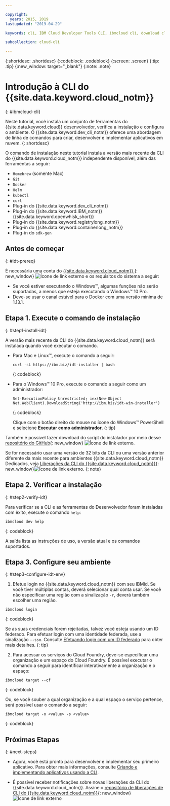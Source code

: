 ```yaml
---

copyright:
  years: 2015, 2019
lastupdated: "2019-04-29"

keywords: cli, IBM Cloud Developer Tools CLI, ibmcloud cli, download cli, ibmcloud dev, cloud cli, dev plugin, dev plug-in, cloud command line, developer tools, dev tools, install cloud cli, getting started cli

subcollection: cloud-cli

---
```


{:shortdesc: .shortdesc}
{:codeblock: .codeblock}
{:screen: .screen}
{:tip: .tip}
{:new_window: target="_blank"}
{:note: .note}

# Introdução à CLI do {{site.data.keyword.cloud_notm}}
{: #ibmcloud-cli}

Neste tutorial, você instala um conjunto de ferramentas do {{site.data.keyword.cloud}} desenvolvedor, verifica a instalação e configura o ambiente. O {{site.data.keyword.dev_cli_notm}} oferece uma abordagem de linha de comandos para criar, desenvolver e implementar aplicativos em nuvem.
{: shortdesc}

O comando de instalação neste tutorial instala a versão mais recente da CLI do {{site.data.keyword.cloud_notm}} independente disponível, além das ferramentas a seguir:

* `Homebrew` (somente Mac)
* `Git`
* `Docker`
* `Helm`
* `kubectl`
* `curl`
* Plug-in do {{site.data.keyword.dev_cli_notm}}
* Plug-in do {{site.data.keyword.IBM_notm}} {{site.data.keyword.openwhisk_short}}
* Plug-in do {{site.data.keyword.registrylong_notm}}
* Plug-in do {{site.data.keyword.containerlong_notm}}
* Plug-in do `sdk-gen`

## Antes de começar
{: #idt-prereq}

É necessária uma conta do [{{site.data.keyword.cloud_notm}} ](https://cloud.ibm.com/){: new_window} ![Ícone de link externo](../icons/launch-glyph.svg "Ícone de link externo") e os requisitos do sistema a seguir:

* Se você estiver executando o Windows&trade;, algumas funções não serão suportadas, a
menos que esteja executando o Windows&trade; 10 Pro.
* Deve-se usar o canal estável para o Docker com uma versão mínima de 1.13.1.

## Etapa 1. Execute o comando de instalação
{: #step1-install-idt}

A versão mais recente da CLI do {{site.data.keyword.cloud_notm}} será instalada quando
você executar o comando.

* Para Mac e Linux&trade;, execute o comando a seguir:
  ```
  curl -sL https://ibm.biz/idt-installer | bash
  ```
  {: codeblock}

* Para o Windows&trade; 10 Pro, execute o comando a seguir como um administrador:
  ```
  Set-ExecutionPolicy Unrestricted; iex(New-Object Net.WebClient).DownloadString('http://ibm.biz/idt-win-installer')
  ```
  {: codeblock}

  Clique com o botão direito do mouse no ícone do Windows&trade; PowerShell e selecione **Executar como administrador**.
  {: tip}

Também é possível fazer download do script do instalador por meio desse [repositório do GitHub](https://github.com/IBM-Cloud/ibm-cloud-developer-tools){: new_window} ![Ícone de link externo](../icons/launch-glyph.svg "Ícone de link externo").

Se for necessário usar uma versão de 32 bits da CLI ou uma versão anterior diferente da
mais recente para ambientes {{site.data.keyword.cloud_notm}} Dedicados, veja [Liberações da CLI do {{site.data.keyword.cloud_notm}}](https://github.com/IBM-Cloud/ibm-cloud-cli-release/releases/){: new_window}![Ícone de link externo](../icons/launch-glyph.svg "Ícone de link externo").
{: note}

## Etapa 2. Verificar a instalação
{: #step2-verify-idt}

Para verificar se a CLI e as ferramentas do Desenvolvedor foram instaladas com êxito, execute o comando `help`:
```
ibmcloud dev help
```
{: codeblock}

A saída lista as instruções de uso, a versão atual e os comandos suportados.

## Etapa 3. Configure seu ambiente
{: #step3-configure-idt-env}

1. Efetue login no {{site.data.keyword.cloud_notm}} com seu IBMid. Se você tiver múltiplas contas, deverá selecionar qual conta usar. Se você não especificar uma região com a sinalização `-r`, deverá também escolher uma região.
  ```
  ibmcloud login
  ```
  {: codeblock}
  
  Se as suas credenciais forem rejeitadas, talvez você esteja usando um ID federado. Para efetuar login com uma identidade federada, use a sinalização `--sso`. Consulte
[Efetuando login com um ID federado](/docs/iam/federated_id?topic=iam-federated_id#federated_id) para obter mais detalhes.
  {: tip}

2. Para acessar os serviços do Cloud Foundry, deve-se especificar uma organização e um espaço do Cloud Foundry. É possível executar o comando a seguir para identificar interativamente a organização e o espaço:
  ```
  ibmcloud target --cf
  ```
  {: codeblock}

  Ou, se você souber a qual organização e a qual espaço o serviço pertence, será possível usar o comando a seguir:
  ```
  ibmcloud target -o <value> -s <value>
  ```
  {: codeblock}

## Próximas Etapas
{: #next-steps}

* Agora, você está pronto para desenvolver e implementar seu primeiro aplicativo. Para obter mais informações, consulte [Criando e implementando aplicativos usando a CLI](/docs/apps?topic=creating-apps-create-deploy-app-cli#create-deploy-app-cli).

* É possível receber notificações sobre novas liberações da CLI do {{site.data.keyword.cloud_notm}}. Assine o [repositório de liberações de CLI do {{site.data.keyword.cloud_notm}}](https://github.com/IBM-Cloud/ibm-cloud-cli-release/releases/){: new_window}![Ícone de link externo](../icons/launch-glyph.svg "Ícone de link externo")
